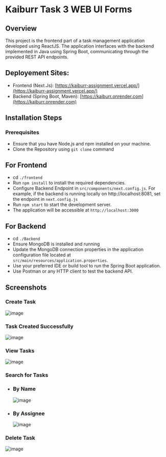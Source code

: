 # Kaiburr Task 3 WEB UI Forms

## Overview
This project is the frontend part of a task management application developed using ReactJS. The application interfaces with the backend implemented in Java using Spring Boot, communicating through the provided REST API endpoints.

## Deployement Sites:
- Frontend (Next.Js): [https://kaiburr-assignment.vercel.app/](https://kaiburr-assignment.vercel.app/)
- Backend (Spring Boot, Maven): [https://kaiburr.onrender.com](https://kaiburr.onrender.com)
## Installation Steps
### Prerequisites
- Ensure that you have Node.js and npm installed on your machine.
- Clone the Repository using `git clone` command

## For Frontend
- cd `./frontend`
- Run `npm install` to install the required dependencies.
- Configure Backend Endpoint in `src/components/next.config.js`. For example, if the backend is running locally on http://localhost:8081, set the endpoint in `next.config.js`
- Run `npm start` to start the development server.
- The application will be accessible at `http://localhost:3000`

## For Backend
- cd `./Backend`
- Ensure MongoDB is installed and running
- Update the MongoDB connection properties in the application configuration file located at  `src/main/resources/application.properties`.
- Use your preferred IDE or build tool to run the Spring Boot application.
- Use Postman or any HTTP client to test the backend API.

## Screenshots
### Create Task
  ![image](https://github.com/coderSuren/Kaiburr-Assignment/assets/80509210/502a49d2-052e-442d-b7f7-68a9509fde77)
### Task Created Successfully
  ![image](https://github.com/coderSuren/Kaiburr-Assignment/assets/80509210/0392c3e4-0bc7-4ec4-96a5-e003c8421300)
### View Tasks
  ![image](https://github.com/coderSuren/Kaiburr-Assignment/assets/80509210/81e7008e-8e55-4803-9176-6b2d2ff9071d)
### Search for Tasks
  - ### By Name
    ![image](https://github.com/coderSuren/Kaiburr-Assignment/assets/80509210/4dce4565-a4f1-49d8-a4e2-14658484a6f1)
  - ### By Assignee
    ![image](https://github.com/coderSuren/Kaiburr-Assignment/assets/80509210/cf040f79-45b1-40df-96dd-4031ce4e8d66)
### Delete Task
  ![image](https://github.com/coderSuren/Kaiburr-Assignment/assets/80509210/79d65329-9526-4252-9a27-247b2253f9a7)

    
  
